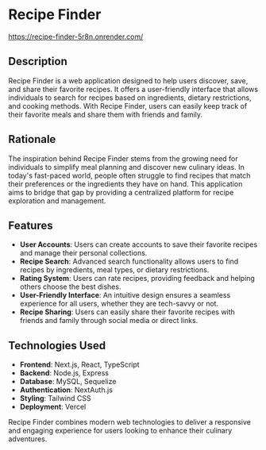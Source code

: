 # Recipe Finder

https://recipe-finder-5r8n.onrender.com/

## Description

Recipe Finder is a web application designed to help users discover, save, and share their favorite recipes. It offers a user-friendly interface that allows individuals to search for recipes based on ingredients, dietary restrictions, and cooking methods. With Recipe Finder, users can easily keep track of their favorite meals and share them with friends and family.

## Rationale

The inspiration behind Recipe Finder stems from the growing need for individuals to simplify meal planning and discover new culinary ideas. In today's fast-paced world, people often struggle to find recipes that match their preferences or the ingredients they have on hand. This application aims to bridge that gap by providing a centralized platform for recipe exploration and management.

## Features

- **User Accounts**: Users can create accounts to save their favorite recipes and manage their personal collections.
- **Recipe Search**: Advanced search functionality allows users to find recipes by ingredients, meal types, or dietary restrictions.
- **Rating System**: Users can rate recipes, providing feedback and helping others choose the best dishes.
- **User-Friendly Interface**: An intuitive design ensures a seamless experience for all users, whether they are tech-savvy or not.
- **Recipe Sharing**: Users can easily share their favorite recipes with friends and family through social media or direct links.

## Technologies Used

- **Frontend**: Next.js, React, TypeScript
- **Backend**: Node.js, Express
- **Database**: MySQL, Sequelize
- **Authentication**: NextAuth.js
- **Styling**: Tailwind CSS
- **Deployment**: Vercel

Recipe Finder combines modern web technologies to deliver a responsive and engaging experience for users looking to enhance their culinary adventures.
